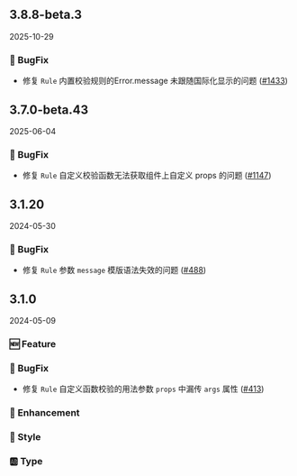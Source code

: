 ## 3.8.8-beta.3
2025-10-29

### 🐞 BugFix

- 修复 `Rule` 内置校验规则的Error.message 未跟随国际化显示的问题 ([#1433](https://github.com/sheinsight/shineout-next/pull/1433))

## 3.7.0-beta.43
2025-06-04

### 🐞 BugFix

- 修复 `Rule` 自定义校验函数无法获取组件上自定义 props 的问题 ([#1147](https://github.com/sheinsight/shineout-next/pull/1147))


## 3.1.20
2024-05-30

### 🐞 BugFix

- 修复 `Rule` 参数 `message` 模版语法失效的问题 ([#488](https://github.com/sheinsight/shineout-next/pull/488))


## 3.1.0
2024-05-09

### 🆕 Feature

### 🐞 BugFix

- 修复 `Rule` 自定义函数校验的用法参数 `props` 中漏传 `args` 属性 ([#413](https://github.com/sheinsight/shineout-next/pull/413))


### 💎 Enhancement

### 💅 Style

### 🆎 Type




